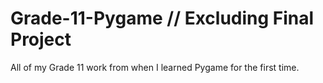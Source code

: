 # Grade-11-Pygame // Excluding Final Project
All of my Grade 11 work from when I learned Pygame for the first time.
